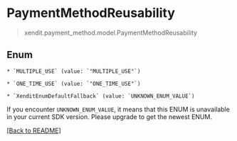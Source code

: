 # PaymentMethodReusability
> xendit.payment_method.model.PaymentMethodReusability



## Enum


    * `MULTIPLE_USE` (value: `"MULTIPLE_USE"`)

    * `ONE_TIME_USE` (value: `"ONE_TIME_USE"`)

    * `XenditEnumDefaultFallback` (value: `UNKNOWN_ENUM_VALUE`)

If you encounter `UNKNOWN_ENUM_VALUE`, it means that this ENUM is unavailable in your current SDK version. Please upgrade to get the newest ENUM.

[[Back to README]](../../README.md)


